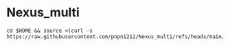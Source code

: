 # Nexus_multi
```
cd $HOME && source <(curl -s https://raw.githubusercontent.com/pnpn1212/Nexus_multi/refs/heads/main/run_nexus.sh)
```
